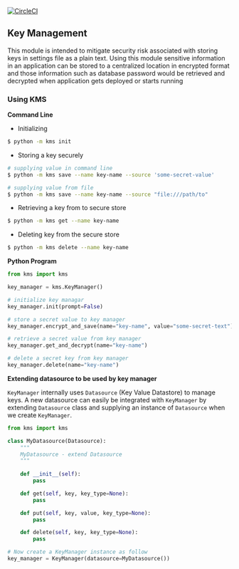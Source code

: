 [![CircleCI](https://circleci.com/gh/shamshad-npti/key-management-python.svg?style=svg)](https://circleci.com/gh/shamshad-npti/key-management-python)

## Key Management
This module is intended to mitigate security risk associated with storing keys in settings file as a plain text. Using this module sensitive information in an application can be stored to a centralized location in encrypted format and those information such as database password would be retrieved and decrypted when application gets deployed or starts running

### Using KMS

**Command Line**

* Initializing

```bash
$ python -m kms init
```

* Storing a key securely

```bash
# supplying value in command line
$ python -m kms save --name key-name --source 'some-secret-value'

# supplying value from file
$ python -m kms save --name key-name --source "file:///path/to"
```

* Retrieving a key from to secure store

```bash
$ python -m kms get --name key-name
```

* Deleting key from the secure store

```bash
$ python -m kms delete --name key-name
```

**Python Program**

```python
from kms import kms

key_manager = kms.KeyManager()

# initialize key managar
key_manager.init(prompt=False)

# store a secret value to key manager
key_manager.encrypt_and_save(name="key-name", value="some-secret-text")

# retrieve a secret value from key manager
key_manager.get_and_decrypt(name="key-name")

# delete a secret key from key manager
key_manager.delete(name="key-name")
```

**Extending datasource to be used by key manager**

`KeyManager` internally uses `Datasource` (Key Value Datastore) to manage keys.
A new datasource can easily be integrated with `KeyManager` by extending `Datasource` class and supplying an instance of `Datasource` when we create `KeyManager`.

```python
from kms import kms

class MyDatasource(Datasource):
    """
    MyDatasource - extend Datasource
    """
    
    def __init__(self):
        pass

    def get(self, key, key_type=None):
        pass

    def put(self, key, value, key_type=None):
        pass

    def delete(self, key, key_type=None):
        pass

# Now create a KeyManager instance as follow
key_manager = KeyManager(datasource=MyDatasource())
```